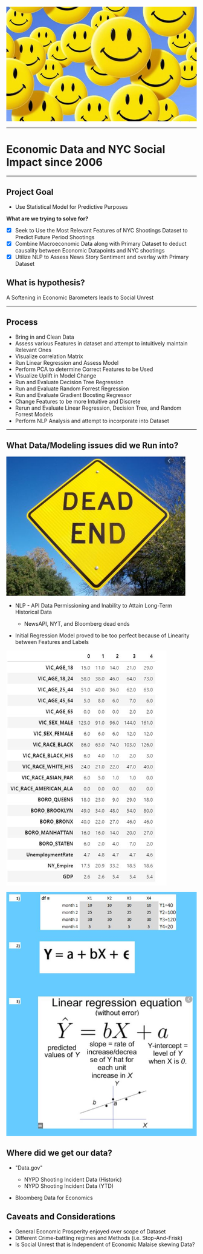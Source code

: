 ![image1](/Images/smiley.JPG)

---

# Economic Data and NYC Social Impact since 2006

---

## Project Goal
 
* Use Statistical Model for Predictive Purposes

**What are we trying to solve for?**

- [X] Seek to Use the Most Relevant Features of NYC Shootings Dataset to Predict Future Period Shootings
- [X] Combine Macroeconomic Data along with Primary Dataset to deduct causality between Economic Datapoints and NYC shootings
- [X] Utilize NLP to Assess News Story Sentiment and overlay with Primary Dataset

## What is hypothesis?

<p>A Softening in Economic Barometers leads to Social Unrest 

 ---

## Process

* Bring in and Clean Data
* Assess various Features in dataset and attempt to intuitively maintain Relevant Ones
* Visualize correlation Matrix
* Run Linear Regression and Assess Model
* Perform PCA to determine Correct Features to be Used
* Visualize Uplift in Model Change
* Run and Evaluate Decision Tree Regression
* Run and Evaluate Random Forrest Regression
* Run and Evaluate Gradient Boosting Regressor
* Change Features to be more Intuitive and Discrete
* Rerun and Evaluate Linear Regression, Decision Tree, and Random Forrest Models
* Perform NLP Analysis and attempt to incorporate into Dataset 

---
## What Data/Modeling issues did we Run into?

![image2](/Images/deadend.jpg)

* NLP - API Data Permissioning and Inability to Attain Long-Term Historical Data
    * NewsAPI, NYT, and Bloomberg dead ends

* Initial Regression Model proved to be too perfect because of Linearity between Features and Labels

![image3](/Images/axis.jpg)

![image4](/Images/regression.jpg)

## Where did we get our data?

* "Data.gov"
    * NYPD Shooting Incident Data (Historic)
    * NYPD Shooting Incident Data (YTD)

* Bloomberg Data for Economics

## Caveats and Considerations
* General Economic Prosperity enjoyed over scope of Dataset
* Different Crime-battling regimes and Methods (i.e. Stop-And-Frisk)
* Is Social Unrest that is Independent of Economic Malaise skewing Data?
